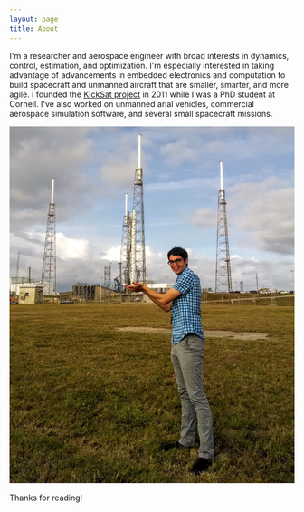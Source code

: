 ```yaml
---
layout: page
title: About
---
```


I'm a researcher and aerospace engineer with broad interests in dynamics, control, estimation, and optimization. I'm especially interested in taking advantage of advancements in embedded electronics and computation to build spacecraft and unmanned aircraft that are smaller, smarter, and more agile. I founded the [KickSat project](http://kicksat.io) in 2011 while I was a PhD student at Cornell. I've also worked on unmanned arial vehicles, commercial aerospace simulation software, and several small spacecraft missions.

![Zac](/img/Zac_Falcon9.jpg)

Thanks for reading!
